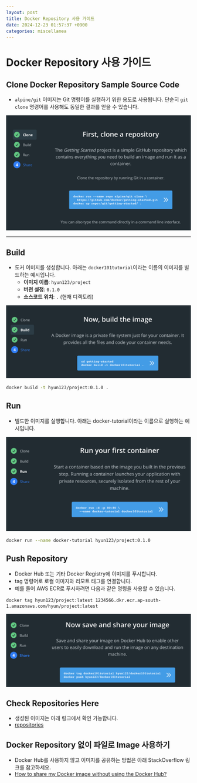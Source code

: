 ```yaml
---
layout: post
title: Docker Repository 사용 가이드
date: 2024-12-23 01:57:37 +0900
categories: miscellanea
---
```

# Docker Repository 사용 가이드

## Clone Docker Repository Sample Source Code
- `alpine/git` 이미지는 Git 명령어를 실행하기 위한 용도로 사용됩니다. 단순히 `git clone` 명령어를 사용해도 동일한 결과를 얻을 수 있습니다.

![Clone Docker Repository](/assets/images/posts/miscellanea/docker-repository1.png)

---

## Build
- 도커 이미지를 생성합니다. 아래는 `docker101tutorial`이라는 이름의 이미지를 빌드하는 예시입니다.
  - **이미지 이름**: `hyun123/project`
  - **버전 설정**: `0.1.0`
  - **소스코드 위치**: `.` (현재 디렉토리)

![img2](/assets/images/posts/miscellanea/docker-repository2.png)

```bash
docker build -t hyun123/project:0.1.0 .
```

## Run
- 빌드한 이미지를 실행합니다. 아래는 docker-tutorial이라는 이름으로 실행하는 예시입니다.

![img3](/assets/images/posts/miscellanea/docker-repository3.png)

```bash
docker run --name docker-tutorial hyun123/project:0.1.0
```

## Push Repository

- Docker Hub 또는 기타 Docker Registry에 이미지를 푸시합니다.
- tag 명령어로 로컬 이미지와 리모트 태그를 연결합니다.
- 예를 들어 AWS ECR로 푸시하려면 다음과 같은 명령을 사용할 수 있습니다.

```shell
docker tag hyun123/project:latest 1234566.dkr.ecr.ap-south-1.amazonaws.com/hyun/project:latest
```

![img4](/assets/images/posts/miscellanea/docker-repository4.png)

## Check Repositories Here
- 생성된 이미지는 아래 링크에서 확인 가능합니다.
- [repositories](https://hub.docker.com/repositories)


## Docker Repository 없이 파일로 Image 사용하기

- Docker Hub를 사용하지 않고 이미지를 공유하는 방법은 아래 StackOverflow 링크를 참고하세요.
- [How to share my Docker image without using the Docker Hub?](https://stackoverflow.com/questions/24482822/how-to-share-my-docker-image-without-using-the-docker-hub)

